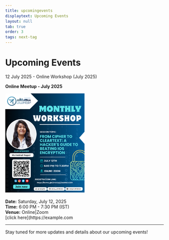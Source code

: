 ```yaml
---
title: upcomingevents
displaytext: Upcoming Events
layout: null
tab: true
order: 3
tags: next-tag
---
```


# Upcoming Events

<!-- [Coming Soon](assets/images/coming_soon_.gif) -->
<summary>12 July 2025 - Online Workshop (July 2025)</summary>
<p>
  <strong>Online Meetup - July 2025</strong>
  <br>
  <div>
    <img src="assets/images/events/July'25/Monthly workshop OWASP- July 12.png" alt="Event Poster" width="50%">
  </div> 
  <br>
  <strong>Date:</strong> Saturday, July 12, 2025
  <br>
  <strong>Time:</strong> 6:00 PM - 7:30 PM (IST)
  <br>
  <strong>Venue:</strong> Online|Zoom
  <br>
  [click here](https://example.com
  <!-- <strong>Registration link:</strong> [Click here](https://forms.gle/aHxGqzjZwsHBJcG99)-->
  <br>
</p>


---

Stay tuned for more updates and details about our upcoming events!
